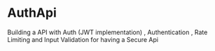 # AuthApi
Building a API with Auth (JWT implementation) , Authentication , Rate Limiting and Input Validation for having a Secure Api
